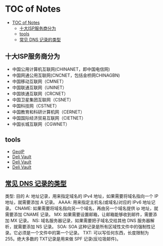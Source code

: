 # TOC of Notes

- [TOC of Notes](#toc-of-notes)
  - [十大ISP服务商分为](#%e5%8d%81%e5%a4%a7isp%e6%9c%8d%e5%8a%a1%e5%95%86%e5%88%86%e4%b8%ba)
  - [tools](#tools)
  - [常见 DNS 记录的类型](#%e5%b8%b8%e8%a7%81-dns-%e8%ae%b0%e5%bd%95%e7%9a%84%e7%b1%bb%e5%9e%8b)

## 十大ISP服务商分为

- 中国公用计算机互联网(CHINANET，即中国电信网)
- 中国网通公用互联网(CNCNET，包括金桥网CHINAGBN)
- 中国移动互联网（CMNET）
- 中国联通互联网（UNINET）
- 中国铁通互联网（CRCNET）
- 中国卫星集团互联网（CSNET）
- 中国科技网（CSTNET）
- 中国教育和科研计算机网（CERNET）
- 中国国际经济贸易互联网（CIETNET）
- 中国长城互联网（CGWNET）

## tools

- [GeoIP](https://ip.cn/)
- [Deli Vault](http://www.nbdeli.com/service/down_search_list.php?id=13916)
- [Deli Vault](deli-4055.pdf)
- [Deli Vault](http://www.nbdeli.com/images/goods_file0/2019/09/15681863106151.pdf)

## [常见 DNS 记录的类型](https://www.imooc.com/article/26971?block_id=tuijian_wz)

类型: 目的
A: 地址记录，用来指定域名的 IPv4 地址，如果需要将域名指向一个 IP 地址，就需要添加 A 记录。
AAAA: 用来指定主机名(或域名)对应的 IPv6 地址记录。
CNAME: 如果需要将域名指向另一个域名，再由另一个域名提供 ip 地址，就需要添加 CNAME 记录。
MX: 如果需要设置邮箱，让邮箱能够收到邮件，需要添加 MX 记录。
NS: 域名服务器记录，如果需要把子域名交给其他 DNS 服务器解析，就需要添加 NS 记录。
SOA: SOA 这种记录是所有区域性文件中的强制性记录。它必须是一个文件中的第一个记录。
TXT: 可以写任何东西，长度限制为 255。绝大多数的 TXT记录是用来做 SPF 记录(反垃圾邮件)。
